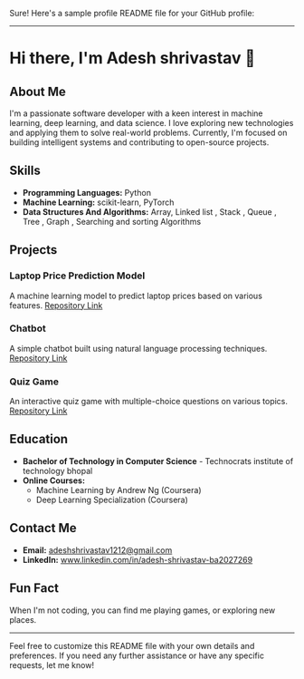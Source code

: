 Sure! Here's a sample profile README file for your GitHub profile:

---

# Hi there, I'm Adesh shrivastav 👋

## About Me
I'm a passionate software developer with a keen interest in machine learning, deep learning, and data science. I love exploring new technologies and applying them to solve real-world problems. Currently, I'm focused on building intelligent systems and contributing to open-source projects.

## Skills
- **Programming Languages:** Python
- **Machine Learning:** scikit-learn, PyTorch
- **Data Structures And Algorithms:** Array, Linked list , Stack , Queue , Tree , Graph , Searching and sorting Algorithms 
## Projects
### Laptop Price Prediction Model
A machine learning model to predict laptop prices based on various features. [Repository Link](https://github.com/AdeshShrivastav/Projects)

### Chatbot
A simple chatbot built using natural language processing techniques. [Repository Link](https://github.com/AdeshShrivastav/Intern-army-projects)

### Quiz Game
An interactive quiz game with multiple-choice questions on various topics. [Repository Link](https://github.com/AdeshShrivastav/Intern-army-projects)

## Education
- **Bachelor of Technology in Computer Science** - Technocrats institute of technology bhopal
- **Online Courses:** 
  - Machine Learning by Andrew Ng (Coursera)
  - Deep Learning Specialization (Coursera)

## Contact Me
- **Email:** adeshshrivastav1212@gmail.com
- **LinkedIn:** www.linkedin.com/in/adesh-shrivastav-ba2027269

## Fun Fact
When I'm not coding, you can find me playing games, or exploring new places.

---

Feel free to customize this README file with your own details and preferences. If you need any further assistance or have any specific requests, let me know!

